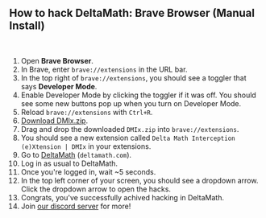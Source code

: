 ## How to hack DeltaMath: Brave Browser (Manual Install)

<br>

1. Open **Brave Browser**.
2. In Brave, enter ``brave://extensions`` in the URL bar.
3. In the top right of `brave://extensions`, you should see a toggler that says **Developer Mode**.
4. Enable Developer Mode by clicking the toggler if it was off. You should see some new buttons pop up when you turn on Developer Mode.
5. Reload ``brave://extensions`` with `Ctrl+R`.
6. [Download DMIx.zip](https://github.com/DxltaMath/DMIx/releases/latest).
7. Drag and drop the downloaded `DMIx.zip` into ``brave://extensions``.
8. You should see a new extension called `Delta Math Interception (e)Xtension | DMIx` in your extensions.
9. Go to [DeltaMath](https://deltamath.com/app/student) (``deltamath.com``).
10. Log in as usual to DeltaMath.
11. Once you're logged in, wait ~5 seconds.
12. In the top left corner of your screen, you should see a dropdown arrow. Click the dropdown arrow to open the hacks.
13. Congrats, you've successfully achived hacking in DeltaMath.
14. Join [our discord server](https://dsc.gg/dxlta) for more!

